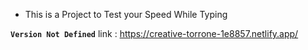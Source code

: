* This is a Project to Test your Speed While Typing 

**`Version Not Defined`**
link : https://creative-torrone-1e8857.netlify.app/